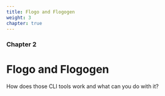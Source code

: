 ```yaml
---
title: Flogo and Flogogen
weight: 3
chapter: true
---
```


### Chapter 2

# Flogo and Flogogen

How does those CLI tools work and what can you do with it?